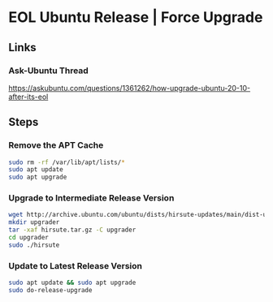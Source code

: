 # EOL Ubuntu Release | Force Upgrade

## Links

### Ask-Ubuntu Thread
https://askubuntu.com/questions/1361262/how-upgrade-ubuntu-20-10-after-its-eol

## Steps

### Remove the APT Cache

```bash
sudo rm -rf /var/lib/apt/lists/*
sudo apt update
sudo apt upgrade
```

### Upgrade to Intermediate Release Version

```bash
wget http://archive.ubuntu.com/ubuntu/dists/hirsute-updates/main/dist-upgrader-all/current/hirsute.tar.gz
mkdir upgrader
tar -xaf hirsute.tar.gz -C upgrader
cd upgrader
sudo ./hirsute
```

### Update to Latest Release Version

```bash
sudo apt update && sudo apt upgrade
sudo do-release-upgrade
```

